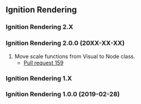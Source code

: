 ## Ignition Rendering

### Ignition Rendering 2.X

### Ignition Rendering 2.0.0 (20XX-XX-XX)

1. Move scale functions from Visual to Node class.
    * [Pull request 159](https://bitbucket.org/ignitionrobotics/ign-rendering/pull-requests/159)

### Ignition Rendering 1.X

### Ignition Rendering 1.0.0 (2019-02-28)
